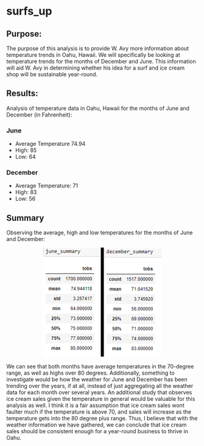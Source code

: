# surfs_up
## Purpose: 
The purpose of this analysis is to provide W. Avy more information about temperature trends in Oahu, Hawaii. We will specifically be looking at temperature trends for the months of December and June. This information will aid W. Avy in determining whether his idea for a surf and ice cream shop will be sustainable year-round.
## Results:
Analysis of temperature data in Oahu, Hawaii for the months of June and December (in Fahrenheit):
### June
<ul> 
<li> Average Temperature 74.94 
<li> High: 85 
<li> Low: 64 
</ul>
  
### December
<ul>
<li> Average Temperature: 71 
<li> High: 83 
<li> Low: 56
  </ul>

## Summary

Observing the average, high and low temperatures for the months of June and December:
<p align="center"

![alttext](https://github.com/sd2wiebe/surfs_up/blob/main/june_december_summary.png)

</p>

We can see that both months have average temperatures in the 70-degree range, as well as highs over 80 degrees. Additionally, something to investigate would be how the weather for June and December has been trending over the years, if at all, instead of just aggregating all the weather data for each month over several years. An additional study that observes ice cream sales given the temperature in general would be valuable for this analysis as well. I think it is a fair assumption that ice cream sales wont faulter much if the temperature is above 70, and sales will increase as the temperature gets into the 80 degree plus range. Thus, I believe that with the weather information we have gathered, we can conclude that ice cream sales should be consistent enough for a year-round business to thrive in Oahu.
